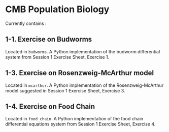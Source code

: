 # CMB Population Biology

Currently contains : 

## 1-1. Exercise on Budworms

Located in `budworms`.
A Python implementation of the budworm differential system from Session 1 Exercise Sheet, Exercise 1.

## 1-3. Exercise on Rosenzweig-McArthur model

Located in `mcarthur`.
A Python implementation of the Rosenzweig-McArthur model suggested in Session 1 Exercise Sheet, Exercise 3.

## 1-4. Exercise on Food Chain

Located in `food_chain`.
A Python implementation of the food chain differential equations system from Session 1 Exercise Sheet, Exercise 4.
